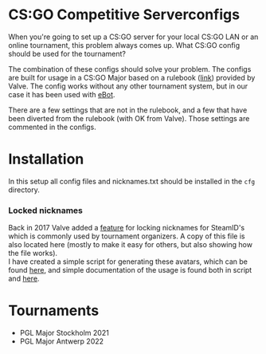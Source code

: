 # CS:GO Competitive Serverconfigs

When you're going to set up a CS:GO server for your local CS:GO LAN or an online tournament, this problem always comes up. What CS:GO config should be used for the tournament?
  
The combination of these configs should solve your problem. The configs are built for usage in a CS:GO Major based on a rulebook ([link](https://counter-strike.net/csgo_major_supplemental_rulebook)) provided by Valve. The config works without any other tournament system, but in our case it has been used with [eBot](https://github.com/deStrO/eBot-CSGO).  
  
There are a few settings that are not in the rulebook, and a few that have been diverted from the rulebook (with OK from Valve). Those settings are commented in the configs.

# Installation

In this setup all config files and nicknames.txt should be installed in the `cfg` directory. 

### Locked nicknames

Back in 2017 Valve added a [feature](https://blog.counter-strike.net/index.php/2017/10/19582/) for locking nicknames for SteamID's which is commonly used by tournament organizers. A copy of this file is also located here (mostly to make it easy for others, but also showing how the file works).  
I have created a simple script for generating these avatars, which can be found [here](https://github.com/suom1/csgo-competitive-scripts/blob/main/server/generate_avatars.sh), and simple documentation of the usage is found both in script and [here](https://github.com/suom1/csgo-competitive-scripts/blob/main/README.md).

# Tournaments
- PGL Major Stockholm 2021
- PGL Major Antwerp 2022
